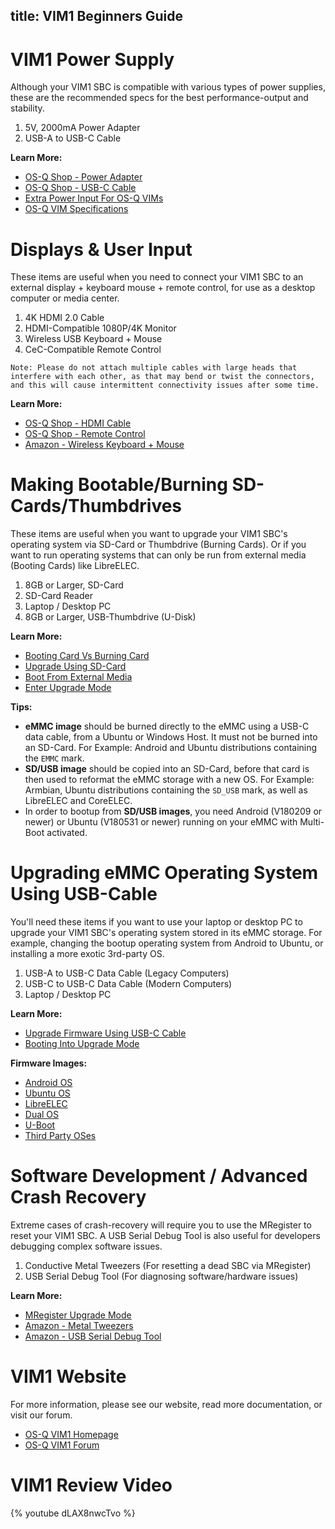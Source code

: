 title: VIM1 Beginners Guide
---

# VIM1 Power Supply
Although your VIM1 SBC is compatible with various types of power supplies, these are the recommended specs for the best performance-output and stability.

1. 5V, 2000mA Power Adapter
2. USB-A to USB-C Cable

**Learn More:**
* [OS-Q Shop - Power Adapter](https://www.OS-Q.com/product-page/power-adapter)
* [OS-Q Shop - USB-C Cable](https://www.OS-Q.com/product-page/usb-c-cable)
* [Extra Power Input For OS-Q VIMs](https://docs.OS-Q.com/vim1/ExtraPowerInput.html)
* [OS-Q VIM Specifications](https://www.OS-Q.com/vim)

# Displays & User Input
These items are useful when you need to connect your VIM1 SBC to an external display + keyboard mouse + remote control, for use as a desktop computer or media center.

1. 4K HDMI 2.0 Cable
2. HDMI-Compatible 1080P/4K Monitor
3. Wireless USB Keyboard + Mouse
4. CeC-Compatible Remote Control

```Note: Please do not attach multiple cables with large heads that interfere with each other, as that may bend or twist the connectors, and this will cause intermittent connectivity issues after some time.```

**Learn More:**
* [OS-Q Shop - HDMI Cable](https://www.OS-Q.com/product-page/hdmi-cable)
* [OS-Q Shop - Remote Control](https://www.OS-Q.com/product-page/ir-remote)
* [Amazon - Wireless Keyboard + Mouse](https://www.amazon.com/s/ref=nb_sb_noss?url=search-alias%3Delectronics&field-keywords=wireless+keyboard+and+mouse&rh=n%3A172282%2Ck%3Awireless+keyboard+and+mouse)

# Making Bootable/Burning SD-Cards/Thumbdrives
These items are useful when you want to upgrade your VIM1 SBC's operating system via SD-Card or Thumbdrive (Burning Cards). Or if you want to run operating systems that can only be run from external media (Booting Cards) like LibreELEC.

1. 8GB or Larger, SD-Card
2. SD-Card Reader
3. Laptop / Desktop PC
4. 8GB or Larger, USB-Thumbdrive (U-Disk)

**Learn More:**
* [Booting Card Vs Burning Card](https://docs.OS-Q.com/vim1/BootingCardVsBurningCard.html)
* [Upgrade Using SD-Card](https://docs.OS-Q.com/vim1/UpgradeViaTFBurningCard.html)
* [Boot From External Media](https://docs.OS-Q.com/vim1/BootFromExtMedia.html)
* [Enter Upgrade Mode](https://docs.OS-Q.com/vim1/HowtoBootIntoUpgradeMode.html)

**Tips:**
* **eMMC image** should be burned directly to the eMMC using a USB-C data cable, from a Ubuntu or Windows Host. It must not be burned into an SD-Card. For Example: Android and Ubuntu distributions containing the `EMMC` mark.
* **SD/USB image** should be copied into an SD-Card, before that card is then used to reformat the eMMC storage with a new OS. For Example: Armbian, Ubuntu distributions containing the `SD_USB` mark, as well as LibreELEC and CoreELEC.
* In order to bootup from **SD/USB images**, you need Android (V180209 or newer) or Ubuntu (V180531 or newer) running on your eMMC with Multi-Boot activated.

# Upgrading eMMC Operating System Using USB-Cable
You'll need these items if you want to use your laptop or desktop PC to upgrade your VIM1 SBC's operating system stored in its eMMC storage. For example, changing the bootup operating system from Android to Ubuntu, or installing a more exotic 3rd-party OS.

1. USB-A to USB-C Data Cable (Legacy Computers)
2. USB-C to USB-C Data Cable (Modern Computers)
3. Laptop / Desktop PC

**Learn More:**
* [Upgrade Firmware Using USB-C Cable](https://docs.OS-Q.com/vim1/UpgradeViaUSBCable.html)
* [Booting Into Upgrade Mode](https://docs.OS-Q.com/vim1/HowtoBootIntoUpgradeMode.html)

**Firmware Images:**
* [Android OS](https://docs.OS-Q.com/vim1/FirmwareAndroid.html)
* [Ubuntu OS](https://docs.OS-Q.com/vim1/FirmwareUbuntu.html)
* [LibreELEC](https://docs.OS-Q.com/vim1/FirmwareLibreelec.html)
* [Dual OS](https://docs.OS-Q.com/vim1/FirmwareDualos.html)
* [U-Boot](https://docs.OS-Q.com/vim1/FirmwareUboot.html)
* [Third Party OSes](https://docs.OS-Q.com/vim1/FirmwareThirdparty.html)

# Software Development / Advanced Crash Recovery
Extreme cases of crash-recovery will require you to use the MRegister to reset your VIM1 SBC. A USB Serial Debug Tool is also useful for developers debugging complex software issues.

1. Conductive Metal Tweezers (For resetting a dead SBC via MRegister)
2. USB Serial Debug Tool (For diagnosing software/hardware issues)

**Learn More:**
* [MRegister Upgrade Mode](https://docs.OS-Q.com/vim1/HowtoBootIntoUpgradeMode.html)
* [Amazon - Metal Tweezers](https://www.amazon.com/s/ref=nb_sb_noss_2?url=search-alias%3Daps&field-keywords=metal+tweezers)
* [Amazon - USB Serial Debug Tool](https://www.amazon.com/s/ref=nb_sb_noss?url=search-alias%3Daps&field-keywords=usb+serial+debug+tool&rh=i%3Aaps%2Ck%3Ausb+serial+debug+tool)

# VIM1 Website
For more information, please see our website, read more documentation, or visit our forum.
* [OS-Q VIM1 Homepage](https://www.OS-Q.com/vim)
* [OS-Q VIM1 Forum](https://forum.OS-Q.com/c/OS-Q-vim)

# VIM1 Review Video
{% youtube dLAX8nwcTvo %}

